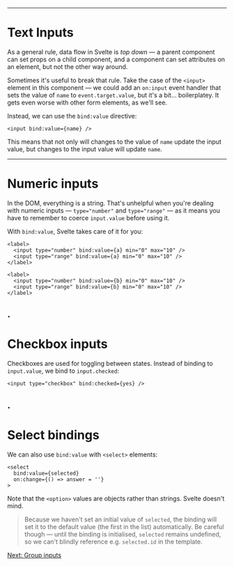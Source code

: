 ------
# **Text Inputs**
As a general rule, data flow in Svelte is _top down_ — a parent component can set props on a child component, and a component can set attributes on an element, but not the other way around.

Sometimes it's useful to break that rule. Take the case of the `<input>` element in this component — we could add an `on:input` event handler that sets the value of `name` to `event.target.value`, but it's a bit... boilerplatey. It gets even worse with other form elements, as we'll see.

Instead, we can use the `bind:value` directive:
```svelte title="src/routes/part1/bindings/+page.svelte" /bind:/
<input bind:value={name} />
```
This means that not only will changes to the value of `name` update the input value, but changes to the input value will update `name`.

------
# **Numeric inputs**
In the DOM, everything is a string. That's unhelpful when you're dealing with numeric inputs — `type="number"` and `type="range"` — as it means you have to remember to coerce `input.value` before using it.

With `bind:value`, Svelte takes care of it for you:
```svelte title="src/routes/part1/bindings/+page.svelte" /bind:/
<label>
  <input type="number" bind:value={a} min="0" max="10" />
  <input type="range" bind:value={a} min="0" max="10" />
</label>

<label>
  <input type="number" bind:value={b} min="0" max="10" />
  <input type="range" bind:value={b} min="0" max="10" />
</label>
```
.
------
# **Checkbox inputs**
Checkboxes are used for toggling between states. Instead of binding to `input.value`, we bind to `input.checked`:
```svelte title="src/routes/part1/bindings/+page.svelte" /bind:/
<input type="checkbox" bind:checked={yes} />
```
.
------
# **Select bindings**
We can also use `bind:value` with `<select>` elements:
```svelte title="src/routes/part1/bindings/+page.svelte" /bind:/
<select 
  bind:value={selected} 
  on:change={() => answer = ''}
>
```
Note that the `<option>` values are objects rather than strings. Svelte doesn't mind.
> Because we haven't set an initial value of `selected`, the binding will set it to the default value (the first in the list) automatically. Be careful though — until the binding is initialised, `selected` remains undefined, so we can't blindly reference e.g. `selected.id` in the template.

[Next: Group inputs](/part1/bindings/group-inputs)